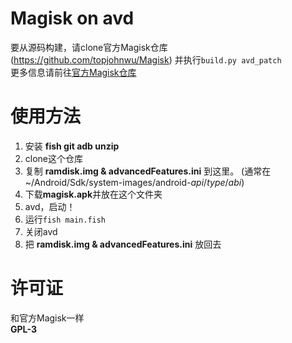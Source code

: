 # Magisk on avd
要从源码构建，请clone官方Magisk仓库 (https://github.com/topjohnwu/Magisk) 并执行`build.py avd_patch` \
更多信息请前往[官方Magisk仓库](https://github.com/topjohnwu/Magisk)

# 使用方法
1. 安装 **fish git adb unzip**
2. clone这个仓库
3. 复制 **ramdisk.img & advancedFeatures.ini** 到这里。 (通常在 ~/Android/Sdk/system-images/android-*api*/*type*/*abi*)
4. 下载**magisk.apk**并放在这个文件夹
5. avd，启动！
6. 运行`fish main.fish`
7. 关闭avd
8. 把 **ramdisk.img & advancedFeatures.ini** 放回去

# 许可证
和官方Magisk一样 \
**GPL-3**
